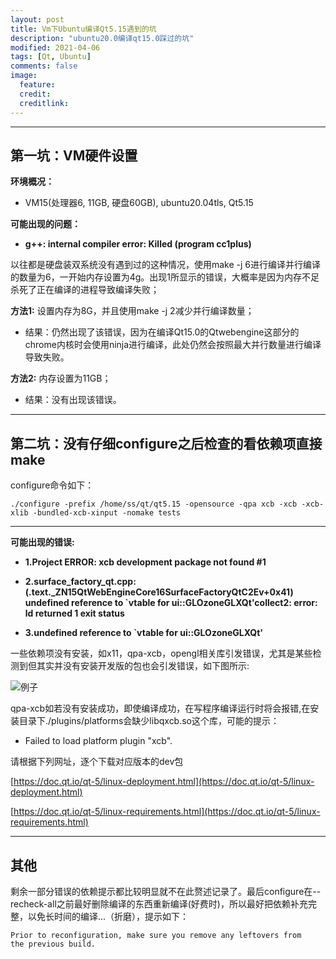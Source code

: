 ```yaml
---
layout: post
title: Vm下Ubuntu编译Qt5.15遇到的坑
description: "ubuntu20.0编译qt15.0踩过的坑"
modified: 2021-04-06
tags: [Qt, Ubuntu]
comments: false
image:
  feature: 
  credit: 
  creditlink: 
---
```


----------------------------------
## 第一坑：VM硬件设置

**环境概况：**

* VM15(处理器6, 11GB, 硬盘60GB), ubuntu20.04tls, Qt5.15


**可能出现的问题：**
 
 * **g++: internal compiler error: Killed (program cc1plus)**

以往都是硬盘装双系统没有遇到过的这种情况，使用make -j 6进行编译并行编译的数量为6，一开始内存设置为4g。出现1所显示的错误，大概率是因为内存不足杀死了正在编译的进程导致编译失败；

**方法1:** 设置内存为8G，并且使用make -j 2减少并行编译数量；
* 结果：仍然出现了该错误，因为在编译Qt15.0的Qtwebengine这部分的chrome内核时会使用ninja进行编译，此处仍然会按照最大并行数量进行编译导致失败。


**方法2:** 内存设置为11GB；
 
* 结果：没有出现该错误。  

----------------------
## 第二坑：没有仔细configure之后检查的看依赖项直接make

configure命令如下：


```
./configure -prefix /home/ss/qt/qt5.15 -opensource -qpa xcb -xcb -xcb-xlib -bundled-xcb-xinput -nomake tests
```
------------
**可能出现的错误:**

* **1.Project ERROR: xcb development package not found #1**

* **2.surface_factory_qt.cpp:(.text._ZN15QtWebEngineCore16SurfaceFactoryQtC2Ev+0x41) undefined reference to `vtable for ui::GLOzoneGLXQt'collect2: error: ld returned 1 exit status**

* **3.undefined reference to `vtable for ui::GLOzoneGLXQt'**


 一些依赖项没有安装，如x11，qpa-xcb，opengl相关库引发错误，尤其是某些检测到但其实并没有安装开发版的包也会引发错误，如下图所示:

 ![例子](https://www.hualigs.cn/image/606c7bba112d7.jpg)

 qpa-xcb如若没有安装成功，即使编译成功，在写程序编译运行时将会报错,在安装目录下./plugins/platforms会缺少libqxcb.so这个库，可能的提示：
 
* Failed to load platform plugin "xcb".

 请根据下列网址，逐个下载对应版本的dev包

 [https://doc.qt.io/qt-5/linux-deployment.html](https://doc.qt.io/qt-5/linux-deployment.html)

 [https://doc.qt.io/qt-5/linux-requirements.html](https://doc.qt.io/qt-5/linux-requirements.html)  

--------------
## 其他
剩余一部分错误的依赖提示都比较明显就不在此赘述记录了。最后configure在--recheck-all之前最好删除编译的东西重新编译(好费时)，所以最好把依赖补充完整，以免长时间的编译...（折磨），提示如下：

```
Prior to reconfiguration, make sure you remove any leftovers from
the previous build.
```


